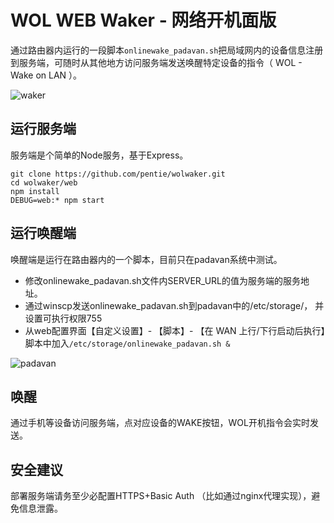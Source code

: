 # WOL WEB Waker - 网络开机面版

通过路由器内运行的一段脚本`onlinewake_padavan.sh`把局域网内的设备信息注册到服务端，可随时从其他地方访问服务端发送唤醒特定设备的指令（ WOL - Wake on LAN ）。

![waker](https://raw.githubusercontent.com/pentie/wolwaker/master/doc/waker.png)

## 运行服务端

服务端是个简单的Node服务，基于Express。

```
git clone https://github.com/pentie/wolwaker.git
cd wolwaker/web
npm install
DEBUG=web:* npm start
```

## 运行唤醒端

唤醒端是运行在路由器内的一个脚本，目前只在padavan系统中测试。

* 修改onlinewake_padavan.sh文件内SERVER_URL的值为服务端的服务地址。
* 通过winscp发送onlinewake_padavan.sh到padavan中的/etc/storage/， 并设置可执行权限755
* 从web配置界面【自定义设置】- 【脚本】- 【在 WAN 上行/下行启动后执行】脚本中加入`/etc/storage/onlinewake_padavan.sh &`

![padavan](https://raw.githubusercontent.com/pentie/wolwaker/master/doc/padavan.png)

## 唤醒

通过手机等设备访问服务端，点对应设备的WAKE按钮，WOL开机指令会实时发送。


## 安全建议

部署服务端请务至少必配置HTTPS+Basic Auth （比如通过nginx代理实现），避免信息泄露。 
